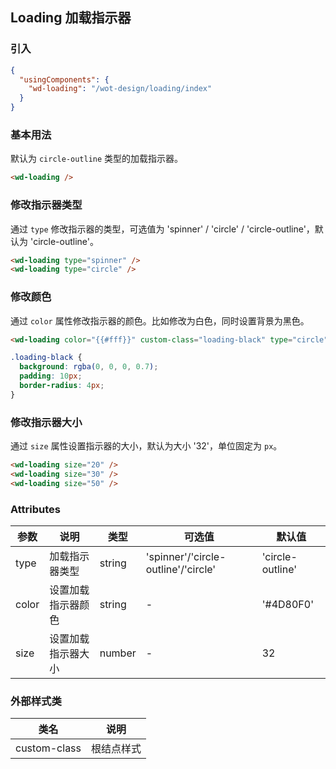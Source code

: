 ## Loading 加载指示器

### 引入

```json
{
  "usingComponents": {
    "wd-loading": "/wot-design/loading/index"
  }
}
```

### 基本用法

默认为 `circle-outline` 类型的加载指示器。

```html
<wd-loading />
```

### 修改指示器类型

通过 `type` 修改指示器的类型，可选值为 'spinner' / 'circle' / 'circle-outline'，默认为 'circle-outline'。

```html
<wd-loading type="spinner" />
<wd-loading type="circle" />
```

### 修改颜色

通过 `color` 属性修改指示器的颜色。比如修改为白色，同时设置背景为黑色。

```html
<wd-loading color="{{#fff}}" custom-class="loading-black" type="circle"/>
```
```css
.loading-black {
  background: rgba(0, 0, 0, 0.7);
  padding: 10px;
  border-radius: 4px;
}
```

### 修改指示器大小

通过 `size` 属性设置指示器的大小，默认为大小 '32'，单位固定为 `px`。

```html
<wd-loading size="20" />
<wd-loading size="30" />
<wd-loading size="50" />
```

### Attributes

| 参数      | 说明                                 | 类型      | 可选值       | 默认值   |
|---------- |------------------------------------ |---------- |------------- |-------- |
| type | 加载指示器类型 | string | 'spinner'/'circle-outline'/'circle' | 'circle-outline' |
| color | 设置加载指示器颜色 | string | - | '#4D80F0' |
| size | 设置加载指示器大小 | number | - | 32 |

### 外部样式类

| 类名     | 说明                |
|---------|---------------------|
| custom-class | 根结点样式 |